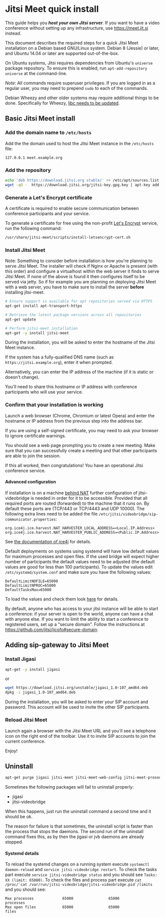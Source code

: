 # Jitsi Meet quick install

This guide helps you  ___host your own Jitsi server___. If you want to have a video conference without setting up any infrastructure, use https://meet.jit.si instead.

This document describes the required steps for a quick Jitsi Meet installation on a Debian based GNU/Linux system. Debian 8 (Jessie) or later, and Ubuntu 14.04 or later are supported out-of-the-box.

On Ubuntu systems, Jitsi requires dependencies from Ubuntu's `universe` package repository.  To ensure this is enabled, run `apt-add-repository universe` at the command-line.

_Note_: All commands require superuser privileges. If you are logged in as a regular user, you may need to prepend `sudo` to each of the commands.

Debian Wheezy and other older systems may require additional things to be done. Specifically for Wheezy, [libc needs to be updated](http://lists.jitsi.org/pipermail/users/2015-September/010064.html).

## Basic Jitsi Meet install

### Add the domain name to `/etc/hosts`

Add the the domain used to host the Jitsi Meet instance in the `/etc/hosts` file:

```
127.0.0.1 meet.example.org
```

### Add the repository

```sh
echo 'deb https://download.jitsi.org stable/' >> /etc/apt/sources.list.d/jitsi-stable.list
wget -qO -  https://download.jitsi.org/jitsi-key.gpg.key | apt-key add -
```

### Generate a Let's Encrypt certificate

A certificate is required to enable secure communication between conference participants and your service.

To generate a certificate for free using the non-profit [Let's Encrypt](https://letsencrypt.org/) service, run the following command:

```sh
/usr/share/jitsi-meet/scripts/install-letsencrypt-cert.sh
```

### Install Jitsi Meet

Note: Something to consider before installation is how you're planning to serve Jitsi Meet. The installer will check if Nginx or Apache is present (with this order) and configure a virtualhost within the web server it finds to serve Jitsi Meet. If none of the above is found it then configures itself to be served via jetty. So if for example you are planning on deploying Jitsi Meet with a web server, you have to make sure to install the server **before** installing jitsi-meet.

```sh
# Ensure support is available for apt repositories served via HTTPS
apt-get install apt-transport-https

# Retrieve the latest package versions across all repositories
apt-get update

# Perform jitsi-meet installation
apt-get -y install jitsi-meet
```

During the installation, you will be asked to enter the hostname of the Jitsi Meet instance.

If the system has a fully-qualified DNS name (such as `https://jitsi.example.org`), enter it when prompted.

Alternatively, you can enter the IP address of the machine (if it is static or doesn't change).

You'll need to share this hostname or IP address with conference participants who will use your service.

### Confirm that your installation is working

Launch a web browser (Chrome, Chromium or latest Opera) and enter the hostname or IP address from the previous step into the address bar.

If you are using a self-signed certificate, you may need to ask your browser to ignore certificate warnings.

You should see a web page prompting you to create a new meeting.  Make sure that you can successfully create a meeting and that other participants are able to join the session.

If this all worked, then congratulations!  You have an operational Jitsi conference service.

#### Advanced configuration
If installation is on a machine [behind NAT](https://github.com/jitsi/jitsi-meet/blob/master/doc/faq.md) further configuration of jitsi-videobridge is needed in order for it to be accessible.
Provided that all required ports are routed (forwarded) to the machine that it runs on. By default these ports are (TCP/443 or TCP/4443 and UDP 10000).
The following extra lines need to be added the file `/etc/jitsi/videobridge/sip-communicator.properties`:
```
org.ice4j.ice.harvest.NAT_HARVESTER_LOCAL_ADDRESS=<Local.IP.Address>
org.ice4j.ice.harvest.NAT_HARVESTER_PUBLIC_ADDRESS=<Public.IP.Address>
```
See [the documentation of ice4j](https://github.com/jitsi/ice4j/blob/master/doc/configuration.md)
for details.

Default deployments on systems using systemd will have low default values for maximum processes and open files. If the used bridge will expect higher number of participants the default values need to be adjusted (the default values are good for less than 100 participants).
To update the values edit `/etc/systemd/system.conf` and make sure you have the following values:
```
DefaultLimitNOFILE=65000
DefaultLimitNPROC=65000
DefaultTasksMax=65000
```
To load the values and check them look [here](#systemd-details) for details.

By default, anyone who has access to your jitsi instance will be able to start a conference: if your server is open to the world, anyone can have a chat with anyone else. If you want to limit the ability to start a conference to registered users, set up a "secure domain". Follow the instructions at https://github.com/jitsi/jicofo#secure-domain.

## Adding sip-gateway to Jitsi Meet

### Install Jigasi

```sh
apt-get -y install jigasi
```
or

```sh
wget https://download.jitsi.org/unstable/jigasi_1.0-107_amd64.deb
dpkg -i jigasi_1.0-107_amd64.deb
```

During the installation, you will be asked to enter your SIP account and password. This account will be used to invite the other SIP participants.

### Reload Jitsi Meet

Launch again a browser with the Jitsi Meet URL and you'll see a telephone icon on the right end of the toolbar. Use it to invite SIP accounts to join the current conference.

Enjoy!

## Uninstall

```sh
apt-get purge jigasi jitsi-meet jitsi-meet-web-config jitsi-meet-prosody jitsi-meet-turnserver jitsi-meet-web jicofo jitsi-videobridge
```

Sometimes the following packages will fail to uninstall properly:

- jigasi
- jitsi-videobridge

When this happens, just run the uninstall command a second time and it should be ok.

The reason for failure is that sometimes, the uninstall script is faster than the process that stops the daemons. The second run of the uninstall command fixes this, as by then the jigasi or jvb daemons are already stopped.

#### Systemd details
To reload the systemd changes on a running system execute `systemctl daemon-reload` and `service jitsi-videobridge restart`.
To check the tasks part execute `service jitsi-videobridge status` and you should see `Tasks: XX (limit: 65000)`.
To check the files and process part execute ```cat /proc/`cat /var/run/jitsi-videobridge/jitsi-videobridge.pid`/limits``` and you should see:
```
Max processes             65000                65000                processes
Max open files            65000                65000                files
```
